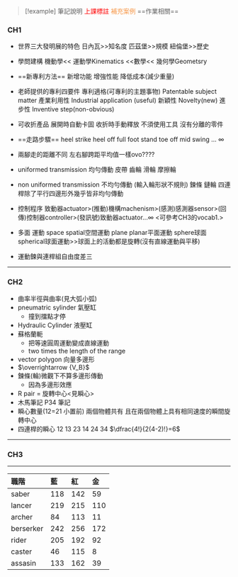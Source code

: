 
>[!example] 筆記說明
><font color="#ff0000">上課標註</font>
><font color="#f79646">補充案例</font>
>==作業相關==
### CH1
- 世界三大發明展的特色
	日內瓦>>知名度
	匹茲堡>>規模
	紐倫堡>>歷史

- 學問建構
	機動學<< 運動學Kinematics <<數學<< 幾何學Geometsry

- ==新專利方法==
	新增功能
	增強性能
	降低成本(減少重量)

- 老師提供的專利四要件
	專利適格(可專利的主題事物) Patentable subject matter
	產業利用性 Industrial application (useful)
	新穎性 Novelty(new)
	進步性 Inventive step(non-obvious)

- 可收折產品
	展開時自動卡固
	收折時手動釋放
	不須使用工具
	沒有分離的零件

- ==走路步驟==
	heel strike
	heel off
	full foot stand
	toe off 
	mid swing
	... $\infty$ 

- 兩腳走的距離不同
	左右腳跨距平均值一樣ovo????

- uniformed transmission 均勻傳動
	皮帶 齒輪 滑輪 摩擦輪

- non uniformed transmission 不均勻傳動 (輸入輪形狀不規則)
	鍊條 鏈輪
	四連桿除了平行四邊形外幾乎皆非均勻傳動

- 控制程序
	致動器actuator>(推動)機構machenism>(感測)感測器sensor>(回傳)控制器controller>(發訊號)致動器actuator...$\infty$
	<可參考CH3的vocab1.> 
 
- 多面 運動
	space spatial空間運動
	plane planar平面運動
	sphere球面 spherical球面運動>>球面上的活動都是旋轉(沒有直線運動與平移)

- 運動鍊與連桿組自由度差三

---
### CH2

- 曲率半徑與曲率(見大弧小弧)
- pneumatric sylinder 氣壓缸
	- 撞到擋點才停
- Hydraulic Cylinder 液壓缸
- 蘇格蘭軛
	- 把等速圓周運動變成直線運動
	- two times the length of the range
- vector polygon 向量多邊形
- $\overrightarrow {V_B}$
- 鍊條(輪)微觀下不算多邊形傳動
	- 因為多邊形效應
- R pair = 旋轉中心<見瞬心>
- 木馬筆記
P34 筆記
- 瞬心數量(12=21 小置前)
	兩個物體共有 且在兩個物體上具有相同速度的瞬間旋轉中心
- 四連桿的瞬心
	12
	13 23
	14 24 34
	$\dfrac{4!}{2(4-2)!}=6$

---
### CH3














---

| 職階      | 藍  | 紅  | 金  |
|:--------- |:--- |:--- |:--- |
| saber     | 118  |  142   |  59   |
| lancer    | 219  |  215   |   110  |
| archer    | 84   |  113   |  11   |
| berserker | 242 |  256   |  172   |
| rider     | 205 |  192   |   92  |
| caster    | 46  |   115  |     8|
| assasin   | 133 |  162   |    39 |

